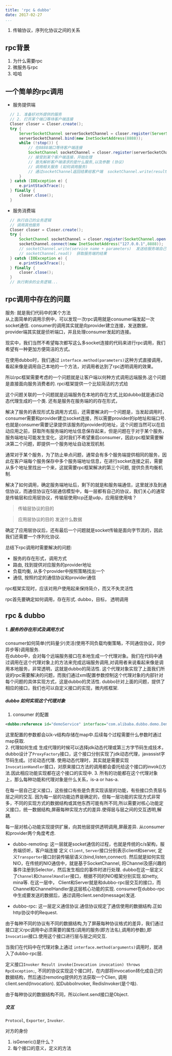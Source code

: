 ```yaml
---
title: 'rpc & dubbo'    
date: 2017-02-27    
...
```


1. 传输协议，序列化协议之间的关系

## rpc背景
1. 为什么需要rpc   
2. 微服务与rpc
3. 哈哈   

## 一个简单的rpc调用
- 服务提供端
```java
  // 1. 准备好对外提供的服务
  // 2. 打开某个端口等待客户端连接
  Closer closer = Closer.create();
  try {
      ServerSocketChannel serverSocketChannel = closer.register(ServerSocketChannel.open());
      serverSocketChannel.bind(new InetSocketAddress(8888));
      while (!stop()) {
          // 在8888端口等待客户端连接
          SocketChannel socketChannel = closer.register(serverSocketChannel.accept());
          // 接受到某个客户端连接，开始处理
          // 首先解析客户端请求的是什么服务,以及参数 (协议)
          // 调用相关服务 (如何调用服务)
          // 通过socketChannel返回结果给客户端  socketChannel.write(result)
      }
  } catch (IOException e) {
      e.printStackTrace();
  } finally {
      closer.close();
  }
```
- 服务消费端
```java
  // 执行自己的业务逻辑
  // 调用其他服务
  Closer closer = Closer.create();
  try {
      SocketChannel socketChannel = closer.register(SocketChannel.open());
      socketChannel.connect(new InetSocketAddress("127.0.0.1",8888));
      // socketChannel.write(service name + parameters)  发送给服务端自己调用的服务名，参数
      // socketChannel.read()  获取服务端的结果
  } catch (IOException e) {
      e.printStackTrace();
  } finally {
      closer.close();
  }
  // 执行剩余的业务逻辑...
```

## rpc调用中存在的问题
服务: 就是我们代码中的某个方法    
从上面简单的调用示例中，可以发现一次rpc调用就是consumer端发起一次socket通信. consumer的调用其实就是向provider建立连接，发送数据，provider端其实就是侦听端口，并且处理consumer发起的连接。

现实中，我们当然不希望每次都写这么多socket连接的代码来进行rpc调用，我们希望有一种更加方便简洁的方式。


在使用dubbo时，我们通过 `interface.method(parameters)`这种方式直接调用，看起来像是调用自己本地的一个方法，对调用者达到了rpc透明调用的效果。

所以rpc框架需要考虑的一个问题就是让客户端以何种方式调用远端服务.这个问题是直接面向服务消费者的.
rpci框架提供一个比较简洁的方式给



这个问题关联的一个问题就是远端服务在本地的存在方式,比如dubbo就是通过动态代理生成的一个类.
还有是服务在服务端的的存在形式，

解决了服务的表现形式及调用方式后，还需要解决的一个问题是，当发起调用时，consumer需要和provider建立socket连接，所以需要provider的ip地址和端口号.也就是consumer需要记录提供该服务的provider的地址，这个问题当然可以在启动应用之前，获取所有服务端的地址信息保存起来，但是问题在于对于某个服务，服务端地址可能发生变化，这时我们不希望重启consumer，因此rpc框架需要解决第二个问题，即提供一个服务地址自动发现机制.

通常对于某个服务，为了防止单点问题，通常会有多个服务端提供相同的服务，因此在客户端每个服务保存中多个服务端地址信息，在进行socket连接之前，需要从多个地址里找出一个来，这就需要rpc框架解决的第三个问题, 提供负责均衡机制.

解决了如何调用，确定服务端地址后，剩下的就是和服务端通信，这里就涉及到通信协议，而通信协议在5层通信模型中，每一层都有自己的协议，我们关心的通常是传输层和应用层协议，传输层使用tcp还是udp，应用层使用啥？
> 传输层协议的目的

> 应用层协议的目的  发送什么数据

确定了应用层协议后，还有最后一个问题就是socket传输是面向字节流的，因此我们还需要一个序列化协议.


总结下rpc调用时需要解决的问题:
- 服务的存在形式，调用方式      
- 路由, 找到提供对应服务的provider地址      
- 负载均衡, 从多个provider中按照策略找出一个         
- 通信, 按照约定的通信协议和provider通信     

rpc框架实现时，应该对用户使用起来保持简介，而又不失灵活性     


rpc首先要确定如何调用，存在形式.
dubbo，目标， 透明调用    
## rpc & dubbo
##### 1. 服务的存在形式及调用方式      
consumer如何简单(代码量少)灵活(使用不同负载均衡策略，不同通信协议，同步异步等)调用服务.      
在dubbo中，会对每个远端服务接口在本地生成一个代理对象。我们在代码中通过调用在这个代理对象上的方法来完成远端服务调用,对调用者来说看起来像是调用本地服务，非常透明，这就是dubbo的简洁性. 这个代理对象实现了上面我们所说的rpc需要解决的问题，而我们通过xml配置参数控制这个代理对象的内部针对每个问题的具体实现方式，这是dubbo的灵活性.
dubbo针对上面的问题，提供了相应的接口，我们也可以自定义接口的实现，微内核框架.


##### dubbo 如何实现这个代理对象   
1. consumer 的配置
```xml
<dubbo:reference id="demoService" interface="com.alibaba.dubbo.demo.DemoService" />
```
这里配置的参数都会以k-v结构存储在map中.后续每个过程需要什么参数时通过map获取.     
2. 代理如何生成
生成代理的时候可以选择jdk动态代理或第三方字节码生成技术，dubbo设计了`ProxyFactory`接口，这个接口分别实现了jdk动态代理，javassist字节码生成。讨论动态代理.
使用动态代理时，其实就是需要实现`InvocationHandler`接口，对原来接口方法的调用都会委托给这个接口的invok()方法.因此相应功能实现都在这个接口的实现中.
3. 所有的功能都在这个代理对象上，那么每种功能和代理对象是什么关系，is-a or has-a.

在每一层自己定义接口，这些接口有些是负责实现该层的功能，有些接口负责层与层之间的交互.
因为每一层的功能边界是确定的，但每一层功能的实现方式非常多，不同的实现方式的数据结构或其他东西可能有所不同,所以需要对核心功能定义接口，统一数据结构,屏蔽每种实现方式的差异.使得层与层之间的交互透明,解耦.

每一层对核心功能实现提供扩展，向其他层提供透明调用,屏蔽差异.
从consumer和provider两个角度考虑.

- dubbo-remoting:
这一层就是socket通信的过程，也就是传统的c/s架构，服务端侦听，客户端连接
定义 `Client`, `Server`接口分别表示client和server, 定义`Transporter`接口封装传输层语义(bind,listen,connect).
然后就是如何实现NIO，在传统的NIO通信中，就是基于SocketChannel, 将Channel及感兴趣的事件注册到Selector，然后发生相应的事件时进行处理.
dubbo在这一层定义了`Channel`和`ChannelHandler`接口，根据不同的NIO框架分别实现.如netty, mina等.
在这一层中， Client和Server就是和dubbo-rpc层交互的接口，而Channel和ChannelHandler是这层核心功能的实现.
consumer在dubbo-rpc中生成要发送的数据后，通过调用client.send(message)发送.

- dubbo-rpc:
这一层定义通信协议.通信协议规定了通信使用的数据结构.正如http协议中的Request.


由于每种不同的协议有不同的数据结构,为了屏蔽每种协议格式的差异，我们通过接口定义rpc调用中必须需要的属性(调用的服务(即方法名),调用的参数),即`Invocation`接口.使用这个接口进行层与层之间交互.

当我们在代码中在代理对象上通过 `interface.method(arguments)`调用时，就进入了dubbo-rpc层.  

定义接口`Invoker Result invoke(Invocation invocation) throws RpcException;`, 不同的协议实现这个接口时，在内部将invocation转化成自己的数据结构，然后通过remoting提供的方法获取一个Clien, 调用client.send(Invocation). 如DubboInvoker, RedisInvoker(是个啥).

由于每种协议的数据结构不同，所以client.send接口是Object.  

##### 交互
`Protocol`, `Exporter`, `Invoker`.



















对方的身份
1. isGeneric()是什么？
2. 每个接口的意义，定义的方法
